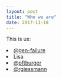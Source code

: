 ```yaml
---
layout: post
title: "Who we are"
date: 2017-11-18
---
```


This is us:

<li><a href="https://github.com/gen-failure">@gen-failure</a></li>
<li>Lisa</li>
<li><a href="https://github.com/pftburger">@pftburger</a></li>
<li><a href="https://github.com/rgiessmann">@rgiessmann</a></li>

